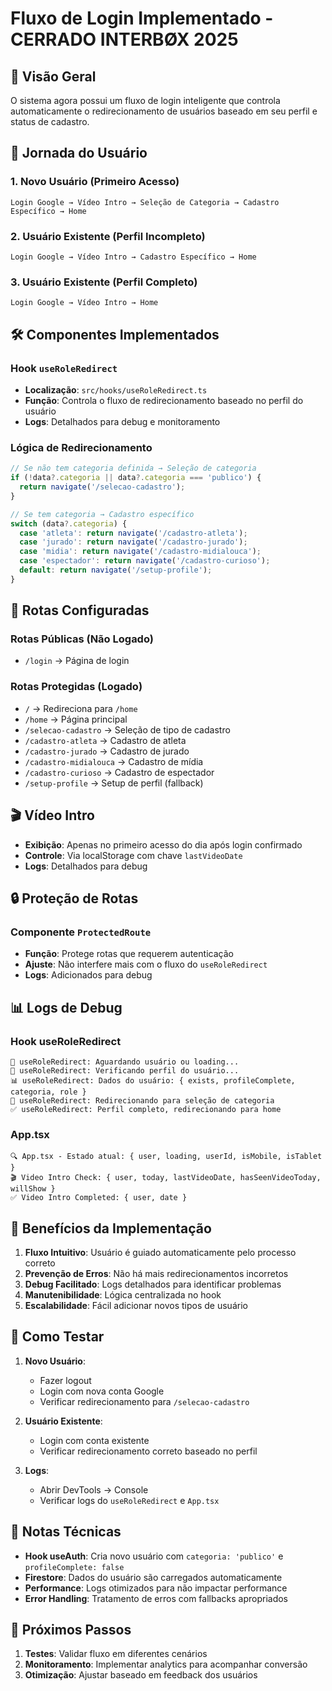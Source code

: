 # Fluxo de Login Implementado - CERRADO INTERBØX 2025

## 🎯 Visão Geral

O sistema agora possui um fluxo de login inteligente que controla automaticamente o redirecionamento de usuários baseado em seu perfil e status de cadastro.

## 🔄 Jornada do Usuário

### 1. **Novo Usuário (Primeiro Acesso)**
```
Login Google → Vídeo Intro → Seleção de Categoria → Cadastro Específico → Home
```

### 2. **Usuário Existente (Perfil Incompleto)**
```
Login Google → Vídeo Intro → Cadastro Específico → Home
```

### 3. **Usuário Existente (Perfil Completo)**
```
Login Google → Vídeo Intro → Home
```

## 🛠️ Componentes Implementados

### Hook `useRoleRedirect`

- **Localização**: `src/hooks/useRoleRedirect.ts`
- **Função**: Controla o fluxo de redirecionamento baseado no perfil do usuário
- **Logs**: Detalhados para debug e monitoramento

### Lógica de Redirecionamento

```typescript
// Se não tem categoria definida → Seleção de categoria
if (!data?.categoria || data?.categoria === 'publico') {
  return navigate('/selecao-cadastro');
}

// Se tem categoria → Cadastro específico
switch (data?.categoria) {
  case 'atleta': return navigate('/cadastro-atleta');
  case 'jurado': return navigate('/cadastro-jurado');
  case 'midia': return navigate('/cadastro-midialouca');
  case 'espectador': return navigate('/cadastro-curioso');
  default: return navigate('/setup-profile');
}
```

## 📱 Rotas Configuradas

### Rotas Públicas (Não Logado)

- `/login` → Página de login

### Rotas Protegidas (Logado)

- `/` → Redireciona para `/home`
- `/home` → Página principal
- `/selecao-cadastro` → Seleção de tipo de cadastro
- `/cadastro-atleta` → Cadastro de atleta
- `/cadastro-jurado` → Cadastro de jurado
- `/cadastro-midialouca` → Cadastro de mídia
- `/cadastro-curioso` → Cadastro de espectador
- `/setup-profile` → Setup de perfil (fallback)

## 🎬 Vídeo Intro

- **Exibição**: Apenas no primeiro acesso do dia após login confirmado
- **Controle**: Via localStorage com chave `lastVideoDate`
- **Logs**: Detalhados para debug

## 🔒 Proteção de Rotas

### Componente `ProtectedRoute`

- **Função**: Protege rotas que requerem autenticação
- **Ajuste**: Não interfere mais com o fluxo do `useRoleRedirect`
- **Logs**: Adicionados para debug

## 📊 Logs de Debug

### Hook useRoleRedirect

```
🔄 useRoleRedirect: Aguardando usuário ou loading...
🎯 useRoleRedirect: Verificando perfil do usuário...
📊 useRoleRedirect: Dados do usuário: { exists, profileComplete, categoria, role }
🎯 useRoleRedirect: Redirecionando para seleção de categoria
✅ useRoleRedirect: Perfil completo, redirecionando para home
```

### App.tsx
```
🔍 App.tsx - Estado atual: { user, loading, userId, isMobile, isTablet }
🎬 Video Intro Check: { user, today, lastVideoDate, hasSeenVideoToday, willShow }
✅ Video Intro Completed: { user, date }
```

## 🚀 Benefícios da Implementação

1. **Fluxo Intuitivo**: Usuário é guiado automaticamente pelo processo correto
2. **Prevenção de Erros**: Não há mais redirecionamentos incorretos
3. **Debug Facilitado**: Logs detalhados para identificar problemas
4. **Manutenibilidade**: Lógica centralizada no hook
5. **Escalabilidade**: Fácil adicionar novos tipos de usuário

## 🔧 Como Testar

1. **Novo Usuário**:
   - Fazer logout
   - Login com nova conta Google
   - Verificar redirecionamento para `/selecao-cadastro`

2. **Usuário Existente**:
   - Login com conta existente
   - Verificar redirecionamento correto baseado no perfil

3. **Logs**:
   - Abrir DevTools → Console
   - Verificar logs do `useRoleRedirect` e `App.tsx`

## 📝 Notas Técnicas

- **Hook useAuth**: Cria novo usuário com `categoria: 'publico'` e `profileComplete: false`
- **Firestore**: Dados do usuário são carregados automaticamente
- **Performance**: Logs otimizados para não impactar performance
- **Error Handling**: Tratamento de erros com fallbacks apropriados

## 🎯 Próximos Passos

1. **Testes**: Validar fluxo em diferentes cenários
2. **Monitoramento**: Implementar analytics para acompanhar conversão
3. **Otimização**: Ajustar baseado em feedback dos usuários 